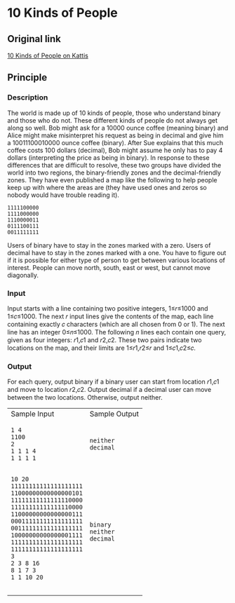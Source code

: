 # 10 Kinds of People 

## Original link

[10 Kinds of People on Kattis](https://open.kattis.com/problems/10kindsofpeople)

## Principle 

### Description

The world is made up of 10 kinds of people, those who understand binary and those who do not. These different kinds of people do not always get along so well. Bob might ask for a 10000 ounce coffee (meaning binary) and Alice might make misinterpret his request as being in decimal and give him a 10011100010000 ounce coffee (binary). After Sue explains that this much coffee costs 100 dollars (decimal), Bob might assume he only has to pay 4 dollars (interpreting the price as being in binary). In response to these differences that are difficult to resolve, these two groups have divided the world into two regions, the binary-friendly zones and the decimal-friendly zones. They have even published a map like the following to help people keep up with where the areas are (they have used ones and zeros so nobody would have trouble reading it). 
 ```
1111100000
1111000000
1110000011
0111100111
0011111111
 ```
 Users of binary have to stay in the zones marked with a zero. Users of decimal have to stay in the zones marked with a one. You have to figure out if it is possible for either type of person to get between various locations of interest. People can move north, south, east or west, but cannot move diagonally.

 ### Input

Input starts with a line containing two positive integers, 1≤𝑟≤1000 and 1≤𝑐≤1000. The next 𝑟 input lines give the contents of the map, each line containing exactly 𝑐 characters (which are all chosen from 0 or 1). The next line has an integer 0≤𝑛≤1000. The following 𝑛 lines each contain one query, given as four integers: 𝑟1,𝑐1 and 𝑟2,𝑐2. These two pairs indicate two locations on the map, and their limits are 1≤𝑟1,𝑟2≤𝑟 and 1≤𝑐1,𝑐2≤𝑐.

### Output

For each query, output binary if a binary user can start from location 𝑟1,𝑐1 and move to location 𝑟2,𝑐2. Output decimal if a decimal user can move between the two locations. Otherwise, output neither.

<table>
<tr>
<td>Sample Input</td><td>Sample Output</td>
</tr>
<tr>
<td>

```
1 4
1100
2
1 1 1 4
1 1 1 1
```
</td><td>

```
neither
decimal
```
</td>
</tr>
<tr>
<td>

```
10 20
11111111111111111111
11000000000000000101
11111111111111110000
11111111111111110000
11000000000000000111
00011111111111111111
00111111111111111111
10000000000000001111
11111111111111111111
11111111111111111111
3
2 3 8 16
8 1 7 3
1 1 10 20


```
</td><td>

```
binary
neither
decimal
```
</td>
</tr>
</table>